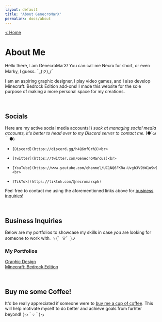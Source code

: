 ```yaml
---
layout: default
title: "About GenecroMarX"
permalink: docs/about
---
```

[< Home](https://genecromarx.github.io)

# About Me

Hello there, I am GenecroMarX! You can call me Necro for short, or even Marky, I guess. ¯\_(ツ)_/¯

I am an aspiring graphic designer, I play video games, and I also develop Minecraft: Bedrock Edition add-ons! I made this website for the sole purpose of making a more personal space for my creations.

<br>

## Socials

Here are my active social media accounts! _I suck at managing social media accounts, it's better to head over to my Discord server to contact me._ (●´ω｀●)

-     [Discord](https://discord.gg/h4Q6mfGrh3)<br>
-     [Twitter](https://twitter.com/GenecroMarcus)<br>
-     [YouTube](https://www.youtube.com/channel/UC1NQ6FKRa-Uvgb3V9bW1u9w)<br>
-     [TikTok](https://tiktok.com/@necromarxph)

Feel free to contact me using the aforementioned links above for [business inquiries](about-genecromarx#business-inquiries)!

<br>

## Business Inquiries

Below are my portfolios to showcase my skills in case *you* are looking for someone to work with. ヽ(゜∇゜)ノ

### My Portfolios

[Graphic Design](https://www.behance.net/genecro)<br>
[Minecraft: Bedrock Edition](https://mcpedl.com/user/zachmc)

<br>

## Buy me some Coffee!

It'd be really appreciated if someone were to [buy me a cup of coffee](https://ko-fi.com/genecromarx#paypalModal). This will help motivate myself to do better and achieve goals from furhter beyond! (っ＾▿＾)っ
